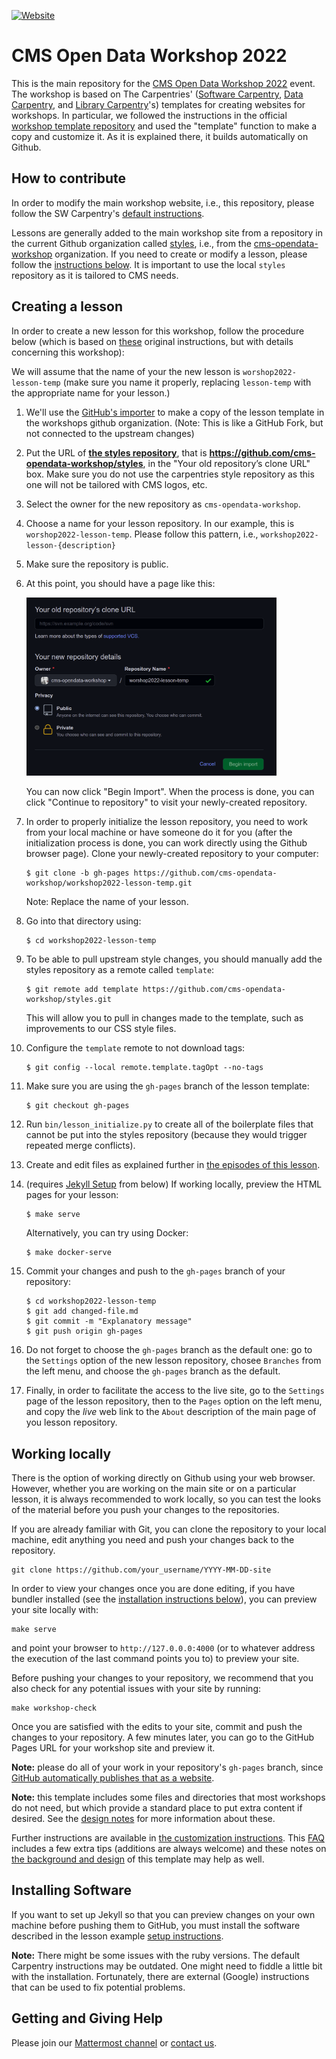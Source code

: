 [![Website](https://github.com/carpentries/workshop-template/actions/workflows/website.yml/badge.svg)](https://github.com/carpentries/workshop-template/actions/workflows/website.yml)


# CMS Open Data Workshop 2022

This is the main repository for the [CMS Open Data Workshop 2022](https://cms-opendata-workshop.github.io/2022-08-01-cms-open-data-workshop/) event.  The workshop is based on  The Carpentries' ([Software Carpentry][swc-site], [Data Carpentry][dc-site], and
[Library Carpentry][lc-site]'s) templates for creating websites for workshops.  In particular, we followed the instructions in the official [workshop template repository](https://github.com/carpentries/workshop-template) and used the "template" function to make a copy and customize it.  As it is explained there, it builds automatically on Github.


## How to contribute

In order to modify the main workshop website, i.e., this repository, please follow the SW Carpentry's [default instructions](https://github.com/carpentries/workshop-template#customizing-your-website-required-steps).

Lessons are generally added to the main workshop site from a repository in the current Github organization called [styles](https://github.com/cms-opendata-workshop/styles), i.e., from the [cms-opendata-workshop](https://github.com/cms-opendata-workshop) organization.  If you need to create or modify a lesson, please follow the [instructions below](#creating-a-lesson).  It is important to use the local `styles` repository as it is tailored to 
CMS needs.

## Creating a lesson

In order to create a new lesson for this workshop, follow the procedure below (which is based on [these](https://carpentries.github.io/lesson-example/setup.html#creating-a-new-lesson) original instructions, but with details concerning this workshop):  

We will assume that the name of your the new lesson is `worshop2022-lesson-temp` (make sure you name it properly, replacing `lesson-temp` with the appropriate name for your lesson.)  

1.  We'll use the [GitHub's importer](https://github.com/new/import) to make a copy of the lesson template in the workshops github organization. (Note: This is like a GitHub Fork, but not connected to the upstream changes)

2.  Put the URL of **[the styles repository](https://github.com/cms-opendata-workshop/styles)**, that is
    **https://github.com/cms-opendata-workshop/styles**, in the "Your old repository’s clone URL" box.  Make sure you do not use the carpentries style
    repository as this one will not be tailored with CMS logos, etc.

3.  Select the owner for the new repository as `cms-opendata-workshop`.

4.  Choose a name for your lesson repository.
    In our example, this is `worshop2022-lesson-temp`. Please follow this pattern, i.e., `workshop2022-lesson-{description}`

5.  Make sure the repository is public.

6.  At this point, you should have a page like this:

    <img src="fig/using-github-import-cmsodworkshop.png" width="400"> 
    
    You can now click "Begin Import". When the process is done, you can click
    "Continue to repository" to visit your newly-created repository.

7.  In order to properly initialize the lesson repository, you need to work from your local machine or have someone do it for you (after the initialization process is done, you can work directly using the Github browser page).  Clone your newly-created repository to your computer:

    ~~~
    $ git clone -b gh-pages https://github.com/cms-opendata-workshop/workshop2022-lesson-temp.git
    ~~~

    Note: Replace the name of your lesson.

8.  Go into that directory using:

    ~~~
    $ cd workshop2022-lesson-temp
    ~~~

9. To be able to pull upstream style changes, you should manually add the
     styles repository as a remote called `template`:

    ~~~
    $ git remote add template https://github.com/cms-opendata-workshop/styles.git
    ~~~
    
    This will allow you to pull in changes made to the template,
    such as improvements to our CSS style files.

10. Configure the `template` remote to not download tags:

    ~~~
    $ git config --local remote.template.tagOpt --no-tags
    ~~~
    
10. Make sure you are using the `gh-pages` branch of the lesson template:

    ~~~
    $ git checkout gh-pages
    ~~~
 
11. Run `bin/lesson_initialize.py` to create all of the boilerplate files
    that cannot be put into the styles repository
    (because they would trigger repeated merge conflicts).

12. Create and edit files as explained further in
    [the episodes of this lesson](https://carpentries.github.io/lesson-example/index.html#schedule).

13. (requires [Jekyll Setup](#installing-software) from below) If working locally, preview the HTML pages for your lesson:

    ~~~
    $ make serve
    ~~~
  
    Alternatively, you can try using Docker:

    ~~~
    $ make docker-serve
    ~~~
  
14. Commit your changes and push to the `gh-pages` branch of your
    repository:

    ~~~
    $ cd workshop2022-lesson-temp
    $ git add changed-file.md
    $ git commit -m "Explanatory message"
    $ git push origin gh-pages
    ~~~
    
15. Do not forget to choose the `gh-pages` branch as the default one: go to the `Settings` option of the new lesson repository, chosee `Branches` from the left menu, and choose the `gh-pages` branch as the default.

16. Finally, in order to facilitate the access to the live site, go to the `Settings` page of the lesson repository, then to the `Pages` option on the left menu, and copy the *live* web link to the `About` description of the main page of you lesson repository.





## Working locally

There is the option of working directly on Github using your web browser.  However, whether you are working on the main site or on a particular lesson, it is always recommended to work locally, so you can test the looks of the material before you push your changes to the repositories.  

If you are already familiar with Git, you can clone the repository to your local machine, edit anything you need and push your changes back to the repository.

```shell
git clone https://github.com/your_username/YYYY-MM-DD-site
```

In order to view your changes once you are done editing, if you have bundler installed (see the
[installation instructions below](#installing-software)), you can preview your site locally with:

```shell
make serve
```
and point your browser to `http://127.0.0.0:4000` (or to whatever address the execution of the last command points you to) to preview your site.

Before pushing your changes to your repository, we recommend that you also check for any potential
issues with your site by running:

```shell
make workshop-check
```

Once you are satisfied with the edits to your site, commit and push the changes to your repository.
A few minutes later, you can go to the GitHub Pages URL for your workshop site and preview it.


**Note:**
please do all of your work in your repository's `gh-pages` branch,
since [GitHub automatically publishes that as a website][github-project-pages].

**Note:**
this template includes some files and directories that most workshops do not need,
but which provide a standard place to put extra content if desired.
See the [design notes][design] for more information about these.

Further instructions are available in [the customization instructions][customization].
This [FAQ][faq] includes a few extra tips (additions are always welcome)
and these notes on [the background and design][design] of this template may help as well.


## Installing Software

If you want to set up Jekyll so that you can preview changes on your own machine before pushing them
to GitHub, you must install the software described in the lesson example [setup
instructions](https://carpentries.github.io/lesson-example/setup.html#jekyll-setup-for-lesson-development).

**Note:**
There might be some issues with the ruby versions.  The default Carpentry instructions may be outdated.  One might need to fiddle a little bit with the installation.  Fortunately, there are external (Google) instructions that can be used to fix potential problems.


## Getting and Giving Help

Please join our [Mattermost channel](https://mattermost.web.cern.ch/cmsodws2022/channels/workshop-preparation) or [contact us][email]. 



[email]: mailto:cms-dpoa-coordinators@cern.ch
[customization]: https://carpentries.github.io/workshop-template/customization/index.html
[dc-site]: https://datacarpentry.org
[design]: https://carpentries.github.io/workshop-template/design/index.html
[faq]: https://carpentries.github.io/workshop-template/faq/index.html
[github-project-pages]: https://help.github.com/en/github/working-with-github-pages/creating-a-github-pages-site
[issues]: https://github.com/carpentries/workshop-template/issues
[lesson-example]: https://carpentries.github.io/lesson-example/
[self-organized-workshop-form]: https://amy.carpentries.org/forms/self-organised/
[swc-site]: https://software-carpentry.org
[lc-site]: https://librarycarpentry.org

